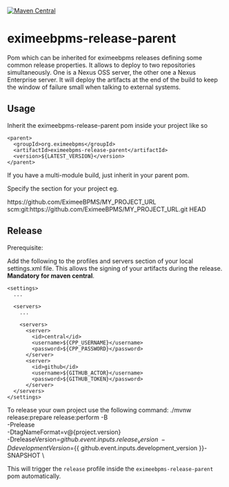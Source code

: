 [![Maven Central](https://maven-badges.herokuapp.com/maven-central/org.eximeebpms/eximeebpms-release-parent/badge.svg)](https://maven-badges.herokuapp.com/maven-central/org.eximeebpms/eximeebpms-release-parent)

eximeebpms-release-parent
======================

Pom which can be inherited for eximeebpms releases defining some common release properties.
It allows to deploy to two repositories simultaneously. One is a Nexus OSS server, the other one a Nexus Enterprise server.
It will deploy the artifacts at the end of the build to keep the window of failure small when talking to external systems.

Usage
-----

Inherit the eximeebpms-release-parent pom inside your project like so  
  
    <parent>
      <groupId>org.eximeebpms</groupId>
      <artifactId>eximeebpms-release-parent</artifactId>
      <version>${LATEST_VERSION}</version>
    </parent>  
    
If you have a multi-module build, just inherit in your parent pom.  

Specify the <scm> section for your project eg.

  <scm>
    <url>https://github.com/EximeeBPMS/MY_PROJECT_URL</url>
    <developerConnection>scm:git:https://github.com/EximeeBPMS/MY_PROJECT_URL.git</developerConnection>
    <tag>HEAD</tag>
  </scm>

Release
-------

Prerequisite:  

  Add the following to the profiles and servers section of your local settings.xml file. This allows the signing of your artifacts during the release. <strong>Mandatory for maven central</strong>.
  
    <settings>
      ...
      
      <servers>
        ...

        <servers>
          <server>
            <id>central</id>
            <username>${CPP_USERNAME}</username>
            <password>${CPP_PASSWORD}</password>
          </server>
          <server>
            <id>github</id>
            <username>${GITHUB_ACTOR}</username>
            <password>${GITHUB_TOKEN}</password>
          </server>        
      </servers>    
    </settings>

To release your own project use the following command:
    ./mvnw release:prepare release:perform -B \
        -Prelease \
        -DtagNameFormat=v@{project.version} \
        -DreleaseVersion=${{ github.event.inputs.release_version }} \
        -DdevelopmentVersion=${{ github.event.inputs.development_version }}-SNAPSHOT \
    
This will trigger the `release` profile inside the `eximeebpms-release-parent` pom automatically.
